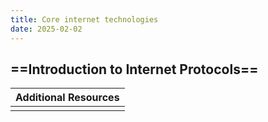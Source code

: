```yaml
---
title: Core internet technologies
date: 2025-02-02
---
```

==Introduction to Internet Protocols==
- 

| Additional Resources |
| -------------------- |
|                      |

